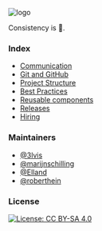 ![logo](https://raw.githubusercontent.com/bakkenbaeck/iOS-playbook/master/assets/logo-v1.png)

Consistency is 👸.

### Index
* [Communication](/COMMUNICATION.md)
* [Git and GitHub](/GIT_AND_GITHUB.md)
* [Project Structure](/PROJECT_STRUCTURE.md)
* [Best Practices](/BEST_PRACTICES.md)
* [Reusable components](/REUSABLE_COMPONENTS.md)
* [Releases](/RELEASES.md)
* [Hiring](/HIRING.md)

### Maintainers
* [@3lvis](https://github.com/3lvis)
* [@marijnschilling](https://github.com/marijnschilling)
* [@Elland](https://github.com/Elland)
* [@roberthein](https://github.com/roberthein)

### License
[![License: CC BY-SA 4.0](https://img.shields.io/badge/License-CC%20BY--SA%204.0-lightgrey.svg)](http://creativecommons.org/licenses/by-sa/4.0/)
